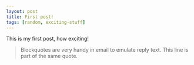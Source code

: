 ```yaml
---
layout: post
title: First post!
tags: [random, exciting-stuff]
---
```


This is my first post, how exciting!
> Blockquotes are very handy in email to emulate reply text.
> This line is part of the same quote.
